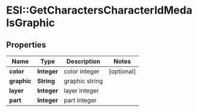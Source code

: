 # ESI::GetCharactersCharacterIdMedalsGraphic

## Properties
Name | Type | Description | Notes
------------ | ------------- | ------------- | -------------
**color** | **Integer** | color integer | [optional] 
**graphic** | **String** | graphic string | 
**layer** | **Integer** | layer integer | 
**part** | **Integer** | part integer | 


